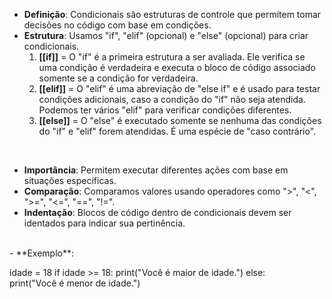 
- **Definição**: Condicionais são estruturas de controle que permitem tomar decisões no código com base em condições.
- **Estrutura**: Usamos "if", "elif" (opcional) e "else" (opcional) para criar condicionais.
  <br>
	1. **[[if]]** = O "if" é a primeira estrutura a ser avaliada. Ele verifica se uma condição é verdadeira e executa o bloco de código associado somente se a condição for verdadeira.
	2. **[[elif]]** = O "elif" é uma abreviação de "else if" e é usado para testar condições adicionais, caso a condição do "if" não seja atendida. Podemos ter vários "elif" para verificar condições diferentes.
	3. **[[else]]** = O "else" é executado somente se nenhuma das condições do "if" e "elif" forem atendidas. É uma espécie de "caso contrário".
<br>

- **Importância**: Permitem executar diferentes ações com base em situações específicas.
- **Comparação**: Comparamos valores usando operadores como ">", "<", ">=", "<=", "==", "!=".
- **Indentação**: Blocos de código dentro de condicionais devem ser identados para indicar sua pertinência.
<br>
- **Exemplo**:

 idade = 18 
 if idade >= 18: 
	print("Você é maior de idade.") 
 else:  	
	 print("Você é menor de idade.")